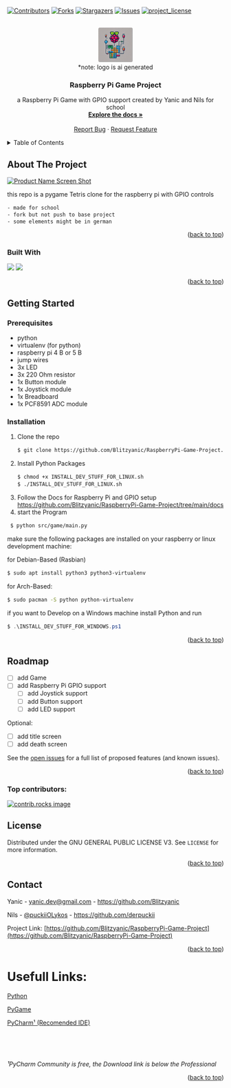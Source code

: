 <a id="readme-top"></a>
<!-- README TEMPLATE -->
<!--
*** https://github.com/othneildrew/Best-README-Template
-->
[![Contributors][contributors-shield]][contributors-url]
[![Forks][forks-shield]][forks-url]
[![Stargazers][stars-shield]][stars-url]
[![Issues][issues-shield]][issues-url]
[![project_license][license-shield]][license-url]

<!-- PROJECT LOGO -->
<br />
<div align="center">
  <a href="https://github.com/Blitzyanic/RaspberryPi-Game-Project">
    <img src="docs/img/logo.png" alt="Logo" width="80" height="80">
  </a>
  <br>
  *note: logo is ai generated

<h3 align="center">Raspberry Pi Game Project</h3>

  <p align="center">
    a Raspberry Pi Game with GPIO support created by Yanic and Nils for school
    <br />
    <a href="https://github.com/Blitzyanic/RaspberryPi-Game-Project/tree/main/docs"><strong>Explore the docs »</strong></a>
    <br />
    <br />
    <a href="https://github.com/Blitzyanic/RaspberryPi-Game-Project/issues/new?labels=bug&template=bug-report---.md">Report Bug</a>
    ·
    <a href="https://github.com/Blitzyanic/RaspberryPi-Game-Project/issues/new?labels=enhancement&template=feature-request---.md">Request Feature</a>
  </p>
</div>



<!-- TABLE OF CONTENTS -->
<details>
  <summary>Table of Contents</summary>
  <ol>
    <li>
      <a href="#about-the-project">About The Project</a>
      <ul>
        <li><a href="#built-with">Built With</a></li>
      </ul>
    </li>
    <li>
      <a href="#getting-started">Getting Started</a>
      <ul>
        <li><a href="#prerequisites">Prerequisites</a></li>
        <li><a href="#installation">Installation</a></li>
      </ul>
    </li>
    <li><a href="#roadmap">Roadmap</a></li>
    <li><a href="#license">License</a></li>
    <li><a href="#contact">Contact</a></li>
  </ol>
</details>



<!-- ABOUT THE PROJECT -->
## About The Project

[![Product Name Screen Shot][product-screenshot]](https://example.com)

this repo is a pygame Tetris clone for the raspberry pi with GPIO controls 

```
- made for school
- fork but not push to base project
- some elements might be in german
```

<p align="right">(<a href="#readme-top">back to top</a>)</p>



### Built With
<img src="https://img.shields.io/badge/Python-black?style=for-the-badge&logo=python&logoColor=yellow" />
<img src="https://img.shields.io/badge/Raspberry%20Pi-A22846?style=for-the-badge&logo=Raspberry%20Pi&logoColor=white" />
<p align="right">(<a href="#readme-top">back to top</a>)</p>



<!-- GETTING STARTED -->
## Getting Started

### Prerequisites

* python
* virtualenv (for python)
* raspberry pi 4 B or 5 B
* jump wires
* 3x LED
* 3x 220 Ohm resistor
* 1x Button module
* 1x Joystick module
* 1x Breadboard
* 1x PCF8591 ADC module

### Installation

1. Clone the repo
   ```sh
   $ git clone https://github.com/Blitzyanic/RaspberryPi-Game-Project.git
   ```
2. Install Python Packages
   ```sh
   $ chmod +x INSTALL_DEV_STUFF_FOR_LINUX.sh
   $ ./INSTALL_DEV_STUFF_FOR_LINUX.sh
   ```
3. Follow the Docs for Raspberry Pi and GPIO setup
https://github.com/Blitzyanic/RaspberryPi-Game-Project/tree/main/docs
4. start the Program 
  ```sh
   $ python src/game/main.py
   ```

make sure the following packages are installed on your raspberry or linux development machine:

for Debian-Based (Rasbian)
```sh
$ sudo apt install python3 python3-virtualenv
```
for Arch-Based:
```sh
$ sudo pacman -S python python-virtualenv 
```

if you want to Develop on a Windows machine install Python and run
```powershell
$ .\INSTALL_DEV_STUFF_FOR_WINDOWS.ps1
```

<p align="right">(<a href="#readme-top">back to top</a>)</p>


<!-- ROADMAP -->
## Roadmap

- [ ] add Game
- [ ] add Raspberry Pi GPIO support
  - [ ] add Joystick support
  - [ ] add Button support
  - [ ] add LED support

Optional:
- [ ] add title screen
- [ ] add death screen

See the [open issues](https://github.com/Blitzyanic/RaspberryPi-Game-Project/issues) for a full list of proposed features (and known issues).

<p align="right">(<a href="#readme-top">back to top</a>)</p>


### Top contributors:

<a href="https://github.com/Blitzyanic/RaspberryPi-Game-Project/graphs/contributors">
  <img src="https://contrib.rocks/image?repo=Blitzyanic/RaspberryPi-Game-Project" alt="contrib.rocks image" />
</a>



<!-- LICENSE -->
## License

Distributed under the GNU GENERAL PUBLIC LICENSE V3. See `LICENSE` for more information.

<p align="right">(<a href="#readme-top">back to top</a>)</p>



<!-- CONTACT -->
## Contact

Yanic - yanic.dev@gmail.com - https://github.com/Blitzyanic

Nils  - [@puckiiOLykos](https://x.com/puckiiOLykos) - https://github.com/derpuckii

Project Link: [https://github.com/Blitzyanic/RaspberryPi-Game-Project](https://github.com/Blitzyanic/RaspberryPi-Game-Project)

<p align="right">(<a href="#readme-top">back to top</a>)</p>


# Usefull Links:
[Python](https://www.python.org/)

[PyGame](https://www.pygame.org/docs/)

[PyCharm¹ (Recomended IDE)](https://www.jetbrains.com/de-de/pycharm/download/)

<br>
<br>
<br>

_¹PyCharm Community is free, the Download link is below the Professional_
<p align="right">(<a href="#readme-top">back to top</a>)</p>


<!-- MARKDOWN LINKS & IMAGES -->
<!-- https://www.markdownguide.org/basic-syntax/#reference-style-links -->
[contributors-shield]: https://img.shields.io/github/contributors/Blitzyanic/RaspberryPi-Game-Project.svg?style=for-the-badge
[contributors-url]: https://github.com/Blitzyanic/RaspberryPi-Game-Project/graphs/contributors
[forks-shield]: https://img.shields.io/github/forks/Blitzyanic/RaspberryPi-Game-Project.svg?style=for-the-badge
[forks-url]: https://github.com/Blitzyanic/RaspberryPi-Game-Project/network/members
[stars-shield]: https://img.shields.io/github/stars/Blitzyanic/RaspberryPi-Game-Project.svg?style=for-the-badge
[stars-url]: https://github.com/Blitzyanic/RaspberryPi-Game-Project/stargazers
[issues-shield]: https://img.shields.io/github/issues/Blitzyanic/RaspberryPi-Game-Project.svg?style=for-the-badge
[issues-url]: https://github.com/Blitzyanic/RaspberryPi-Game-Project/issues
[license-shield]: https://img.shields.io/github/license/Blitzyanic/RaspberryPi-Game-Project.svg?style=for-the-badge
[license-url]: https://github.com/Blitzyanic/RaspberryPi-Game-Project/blob/master/LICENSE.txt
[product-screenshot]: docs/img/sample.png
